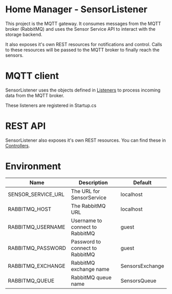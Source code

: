 # Home Manager - SensorListener

This project is the MQTT gateway. It consumes messages from the MQTT broker (RabbitMQ) and uses the Sensor Service API to interact with the storage backend.

It also exposes it's own REST resources for notifications and control. Calls to these resources will be passed to the MQTT broker to finally reach the sensors.

# MQTT client
SensorListener uses the objects defined in [Listeners](Listeners/) to process incoming data from the MQTT broker.

These listeners are registered in Startup.cs

# REST API
SensorListener also exposes it's own REST resources. You can find these in [Controllers](Controllers/).

# Environment
|Name|Description|Default|
|---|---|---|
|SENSOR_SERVICE_URL|The URL for SensorService|localhost|
|RABBITMQ_HOST|The RabbitMQ URL|localhost|
|RABBITMQ_USERNAME|Username to connect to RabbitMQ|guest|
|RABBITMQ_PASSWORD|Password to connect to RabbitMQ|guest|
|RABBITMQ_EXCHANGE|RabbitMQ exchange name|SensorsExchange|
|RABBITMQ_QUEUE|RabbitMQ queue name|SensorsQueue|

